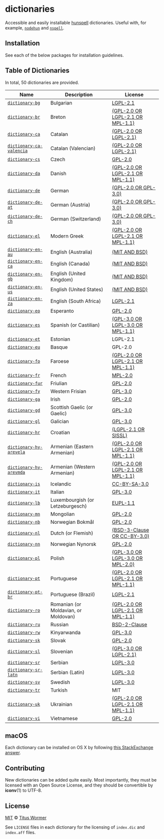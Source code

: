 # dictionaries

Accessible and easily installable [hunspell][] dictionaries.  Useful with, for
example, [`nodehun`][nodehun] and [`nspell`][nspell].

## Installation

See each of the below packages for installation guidelines.

## Table of Dictionaries

<!--support start-->

In total, 50 dictionaries are provided.

| Name | Description | License |
| ---- | ----------- | ------- |
| [`dictionary-bg`](dictionaries/bg) | Bulgarian | [LGPL-2.1](dictionaries/bg/LICENSE) |
| [`dictionary-br`](dictionaries/br) | Breton | [(GPL-2.0 OR LGPL-2.1 OR MPL-1.1)](dictionaries/br/LICENSE) |
| [`dictionary-ca`](dictionaries/ca) | Catalan | [(GPL-2.0 OR LGPL-2.1)](dictionaries/ca/LICENSE) |
| [`dictionary-ca-valencia`](dictionaries/ca-valencia) | Catalan (Valencian) | [(GPL-2.0 OR LGPL-2.1)](dictionaries/ca-valencia/LICENSE) |
| [`dictionary-cs`](dictionaries/cs) | Czech | [GPL-2.0](dictionaries/cs/LICENSE) |
| [`dictionary-da`](dictionaries/da) | Danish | [(GPL-2.0 OR LGPL-2.1 OR MPL-1.1)](dictionaries/da/LICENSE) |
| [`dictionary-de`](dictionaries/de) | German | [(GPL-2.0 OR GPL-3.0)](dictionaries/de/LICENSE) |
| [`dictionary-de-at`](dictionaries/de-AT) | German (Austria) | [(GPL-2.0 OR GPL-3.0)](dictionaries/de-AT/LICENSE) |
| [`dictionary-de-ch`](dictionaries/de-CH) | German (Switzerland) | [(GPL-2.0 OR GPL-3.0)](dictionaries/de-CH/LICENSE) |
| [`dictionary-el`](dictionaries/el) | Modern Greek | [(GPL-2.0 OR LGPL-2.1 OR MPL-1.1)](dictionaries/el/LICENSE) |
| [`dictionary-en-au`](dictionaries/en-AU) | English (Australia) | [(MIT AND BSD)](dictionaries/en-AU/LICENSE) |
| [`dictionary-en-ca`](dictionaries/en-CA) | English (Canada) | [(MIT AND BSD)](dictionaries/en-CA/LICENSE) |
| [`dictionary-en-gb`](dictionaries/en-GB) | English (United Kingdom) | [(MIT AND BSD)](dictionaries/en-GB/LICENSE) |
| [`dictionary-en-us`](dictionaries/en-US) | English (United States) | [(MIT AND BSD)](dictionaries/en-US/LICENSE) |
| [`dictionary-en-za`](dictionaries/en-ZA) | English (South Africa) | [LGPL-2.1](dictionaries/en-ZA/LICENSE) |
| [`dictionary-eo`](dictionaries/eo) | Esperanto | [GPL-2.0](dictionaries/eo/LICENSE) |
| [`dictionary-es`](dictionaries/es) | Spanish (or Castilian) | [(GPL-3.0 OR LGPL-3.0 OR MPL-1.1)](dictionaries/es/LICENSE) |
| [`dictionary-et`](dictionaries/et) | Estonian | LGPL-2.1 |
| [`dictionary-eu`](dictionaries/eu) | Basque | GPL-2.0 |
| [`dictionary-fo`](dictionaries/fo) | Faroese | [(GPL-2.0 OR LGPL-2.1 OR MPL-1.1)](dictionaries/fo/LICENSE) |
| [`dictionary-fr`](dictionaries/fr) | French | [MPL-2.0](dictionaries/fr/LICENSE) |
| [`dictionary-fur`](dictionaries/fur) | Friulian | [GPL-2.0](dictionaries/fur/LICENSE) |
| [`dictionary-fy`](dictionaries/fy) | Western Frisian | [GPL-3.0](dictionaries/fy/LICENSE) |
| [`dictionary-ga`](dictionaries/ga) | Irish | [GPL-2.0](dictionaries/ga/LICENSE) |
| [`dictionary-gd`](dictionaries/gd) | Scottish Gaelic (or Gaelic) | [GPL-3.0](dictionaries/gd/LICENSE) |
| [`dictionary-gl`](dictionaries/gl) | Galician | [GPL-3.0](dictionaries/gl/LICENSE) |
| [`dictionary-hr`](dictionaries/hr) | Croatian | [(LGPL-2.1 OR SISSL)](dictionaries/hr/LICENSE) |
| [`dictionary-hy-arevela`](dictionaries/hy-arevela) | Armenian (Eastern Armenian) | [(GPL-2.0 OR LGPL-2.1 OR MPL-1.1)](dictionaries/hy-arevela/LICENSE) |
| [`dictionary-hy-arevmda`](dictionaries/hy-arevmda) | Armenian (Western Armenian) | [(GPL-2.0 OR LGPL-2.1 OR MPL-1.1)](dictionaries/hy-arevmda/LICENSE) |
| [`dictionary-is`](dictionaries/is) | Icelandic | [CC-BY-SA-3.0](dictionaries/is/LICENSE) |
| [`dictionary-it`](dictionaries/it) | Italian | [GPL-3.0](dictionaries/it/LICENSE) |
| [`dictionary-lb`](dictionaries/lb) | Luxembourgish (or Letzeburgesch) | [EUPL-1.1](dictionaries/lb/LICENSE) |
| [`dictionary-mn`](dictionaries/mn) | Mongolian | [GPL-2.0](dictionaries/mn/LICENSE) |
| [`dictionary-nb`](dictionaries/nb) | Norwegian Bokmål | [GPL-2.0](dictionaries/nb/LICENSE) |
| [`dictionary-nl`](dictionaries/nl) | Dutch (or Flemish) | [(BSD-3-Clause OR CC-BY-3.0)](dictionaries/nl/LICENSE) |
| [`dictionary-nn`](dictionaries/nn) | Norwegian Nynorsk | [GPL-2.0](dictionaries/nn/LICENSE) |
| [`dictionary-pl`](dictionaries/pl) | Polish | [(GPL-3.0 OR LGPL-3.0 OR MPL-2.0)](dictionaries/pl/LICENSE) |
| [`dictionary-pt`](dictionaries/pt) | Portuguese | [(GPL-2.0 OR LGPL-2.1 OR MPL-1.1)](dictionaries/pt/LICENSE) |
| [`dictionary-pt-br`](dictionaries/pt-BR) | Portuguese (Brazil) | [LGPL-2.1](dictionaries/pt-BR/LICENSE) |
| [`dictionary-ro`](dictionaries/ro) | Romanian (or Moldavian, or Moldovan) | [(GPL-2.0 OR LGPL-2.1 OR MPL-1.1)](dictionaries/ro/LICENSE) |
| [`dictionary-ru`](dictionaries/ru) | Russian | [BSD-2-Clause](dictionaries/ru/LICENSE) |
| [`dictionary-rw`](dictionaries/rw) | Kinyarwanda | [GPL-3.0](dictionaries/rw/LICENSE) |
| [`dictionary-sk`](dictionaries/sk) | Slovak | [GPL-2.0](dictionaries/sk/LICENSE) |
| [`dictionary-sl`](dictionaries/sl) | Slovenian | [(GPL-3.0 OR LGPL-2.1)](dictionaries/sl/LICENSE) |
| [`dictionary-sr`](dictionaries/sr) | Serbian | [LGPL-3.0](dictionaries/sr/LICENSE) |
| [`dictionary-sr-latn`](dictionaries/sr-Latn) | Serbian (Latin) | [LGPL-3.0](dictionaries/sr-Latn/LICENSE) |
| [`dictionary-sv`](dictionaries/sv) | Swedish | [LGPL-3.0](dictionaries/sv/LICENSE) |
| [`dictionary-tr`](dictionaries/tr) | Turkish | MIT |
| [`dictionary-uk`](dictionaries/uk) | Ukrainian | [(GPL-2.0 OR LGPL-2.1 OR MPL-1.1)](dictionaries/uk/LICENSE) |
| [`dictionary-vi`](dictionaries/vi) | Vietnamese | [GPL-2.0](dictionaries/vi/LICENSE) |

<!--support end-->

## macOS

Each dictionary can be installed on OS X by following
[this StackExchange answer][macos].

## Contributing

New dictionaries can be added quite easily.  Most importantly, they must be
licensed with an Open Source License, and they should be convertible by
**iconv**(1) to UTF-8.

## License

[MIT][] © [Titus Wormer][author]

See `LICENSE` files in each dictionary for the licensing of `index.dic` and
`index.aff` files.

[hunspell]: http://hunspell.github.io

[nodehun]: https://github.com/nathanjsweet/nodehun

[nspell]: https://github.com/wooorm/nspell

[macos]: http://apple.stackexchange.com/a/11842

[mit]: LICENSE

[author]: https://wooorm.com
